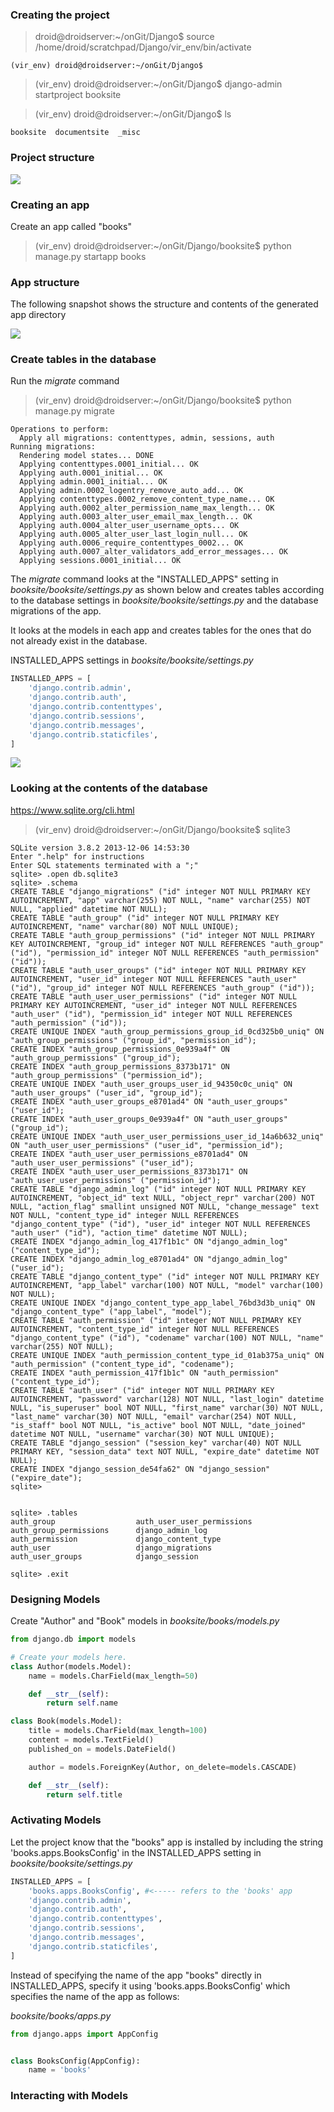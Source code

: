 ### Creating the project

> droid@droidserver:~/onGit/Django$ source /home/droid/scratchpad/Django/vir_env/bin/activate

    (vir_env) droid@droidserver:~/onGit/Django$ 

> (vir_env) droid@droidserver:~/onGit/Django$ django-admin startproject booksite

> (vir_env) droid@droidserver:~/onGit/Django$ ls

    booksite  documentsite  _misc

### Project structure

<img src="_misc/project%20structure.png"/>

### Creating an app

Create an app called "books"

> (vir_env) droid@droidserver:~/onGit/Django/booksite$ python manage.py startapp books

### App structure

The following snapshot shows the structure and contents of the generated app directory

<img src="_misc/app%20structure.png"/>

### Create tables in the database

Run the <i>migrate</i> command

> (vir_env) droid@droidserver:~/onGit/Django/booksite$ python manage.py migrate

    Operations to perform:
      Apply all migrations: contenttypes, admin, sessions, auth
    Running migrations:
      Rendering model states... DONE
      Applying contenttypes.0001_initial... OK
      Applying auth.0001_initial... OK
      Applying admin.0001_initial... OK
      Applying admin.0002_logentry_remove_auto_add... OK
      Applying contenttypes.0002_remove_content_type_name... OK
      Applying auth.0002_alter_permission_name_max_length... OK
      Applying auth.0003_alter_user_email_max_length... OK
      Applying auth.0004_alter_user_username_opts... OK
      Applying auth.0005_alter_user_last_login_null... OK
      Applying auth.0006_require_contenttypes_0002... OK
      Applying auth.0007_alter_validators_add_error_messages... OK
      Applying sessions.0001_initial... OK

The <i>migrate</i> command looks at the "INSTALLED_APPS" setting in <i>booksite/booksite/settings.py</i> as shown below and creates tables according to the database settings in <i>booksite/booksite/settings.py</i> and the database migrations of the app. 

It looks at the models in each app and creates tables for the ones that do not already exist in the database.

INSTALLED_APPS settings in <i>booksite/booksite/settings.py</i>

```python
INSTALLED_APPS = [
    'django.contrib.admin',
    'django.contrib.auth',
    'django.contrib.contenttypes',
    'django.contrib.sessions',
    'django.contrib.messages',
    'django.contrib.staticfiles',    
]
```

<img src="_misc/after%20migrate%20command.png"/>

### Looking at the contents of the database

https://www.sqlite.org/cli.html

> (vir_env) droid@droidserver:~/onGit/Django/booksite$ sqlite3

	SQLite version 3.8.2 2013-12-06 14:53:30
	Enter ".help" for instructions
	Enter SQL statements terminated with a ";"
	sqlite> .open db.sqlite3
	sqlite> .schema
	CREATE TABLE "django_migrations" ("id" integer NOT NULL PRIMARY KEY AUTOINCREMENT, "app" varchar(255) NOT NULL, "name" varchar(255) NOT NULL, "applied" datetime NOT NULL);
	CREATE TABLE "auth_group" ("id" integer NOT NULL PRIMARY KEY AUTOINCREMENT, "name" varchar(80) NOT NULL UNIQUE);
	CREATE TABLE "auth_group_permissions" ("id" integer NOT NULL PRIMARY KEY AUTOINCREMENT, "group_id" integer NOT NULL REFERENCES "auth_group" ("id"), "permission_id" integer NOT NULL REFERENCES "auth_permission" ("id"));
	CREATE TABLE "auth_user_groups" ("id" integer NOT NULL PRIMARY KEY AUTOINCREMENT, "user_id" integer NOT NULL REFERENCES "auth_user" ("id"), "group_id" integer NOT NULL REFERENCES "auth_group" ("id"));
	CREATE TABLE "auth_user_user_permissions" ("id" integer NOT NULL PRIMARY KEY AUTOINCREMENT, "user_id" integer NOT NULL REFERENCES "auth_user" ("id"), "permission_id" integer NOT NULL REFERENCES "auth_permission" ("id"));
	CREATE UNIQUE INDEX "auth_group_permissions_group_id_0cd325b0_uniq" ON "auth_group_permissions" ("group_id", "permission_id");
	CREATE INDEX "auth_group_permissions_0e939a4f" ON "auth_group_permissions" ("group_id");
	CREATE INDEX "auth_group_permissions_8373b171" ON "auth_group_permissions" ("permission_id");
	CREATE UNIQUE INDEX "auth_user_groups_user_id_94350c0c_uniq" ON "auth_user_groups" ("user_id", "group_id");
	CREATE INDEX "auth_user_groups_e8701ad4" ON "auth_user_groups" ("user_id");
	CREATE INDEX "auth_user_groups_0e939a4f" ON "auth_user_groups" ("group_id");
	CREATE UNIQUE INDEX "auth_user_user_permissions_user_id_14a6b632_uniq" ON "auth_user_user_permissions" ("user_id", "permission_id");
	CREATE INDEX "auth_user_user_permissions_e8701ad4" ON "auth_user_user_permissions" ("user_id");
	CREATE INDEX "auth_user_user_permissions_8373b171" ON "auth_user_user_permissions" ("permission_id");
	CREATE TABLE "django_admin_log" ("id" integer NOT NULL PRIMARY KEY AUTOINCREMENT, "object_id" text NULL, "object_repr" varchar(200) NOT NULL, "action_flag" smallint unsigned NOT NULL, "change_message" text NOT NULL, "content_type_id" integer NULL REFERENCES "django_content_type" ("id"), "user_id" integer NOT NULL REFERENCES "auth_user" ("id"), "action_time" datetime NOT NULL);
	CREATE INDEX "django_admin_log_417f1b1c" ON "django_admin_log" ("content_type_id");
	CREATE INDEX "django_admin_log_e8701ad4" ON "django_admin_log" ("user_id");
	CREATE TABLE "django_content_type" ("id" integer NOT NULL PRIMARY KEY AUTOINCREMENT, "app_label" varchar(100) NOT NULL, "model" varchar(100) NOT NULL);
	CREATE UNIQUE INDEX "django_content_type_app_label_76bd3d3b_uniq" ON "django_content_type" ("app_label", "model");
	CREATE TABLE "auth_permission" ("id" integer NOT NULL PRIMARY KEY AUTOINCREMENT, "content_type_id" integer NOT NULL REFERENCES "django_content_type" ("id"), "codename" varchar(100) NOT NULL, "name" varchar(255) NOT NULL);
	CREATE UNIQUE INDEX "auth_permission_content_type_id_01ab375a_uniq" ON "auth_permission" ("content_type_id", "codename");
	CREATE INDEX "auth_permission_417f1b1c" ON "auth_permission" ("content_type_id");
	CREATE TABLE "auth_user" ("id" integer NOT NULL PRIMARY KEY AUTOINCREMENT, "password" varchar(128) NOT NULL, "last_login" datetime NULL, "is_superuser" bool NOT NULL, "first_name" varchar(30) NOT NULL, "last_name" varchar(30) NOT NULL, "email" varchar(254) NOT NULL, "is_staff" bool NOT NULL, "is_active" bool NOT NULL, "date_joined" datetime NOT NULL, "username" varchar(30) NOT NULL UNIQUE);
	CREATE TABLE "django_session" ("session_key" varchar(40) NOT NULL PRIMARY KEY, "session_data" text NOT NULL, "expire_date" datetime NOT NULL);
	CREATE INDEX "django_session_de54fa62" ON "django_session" ("expire_date");
	sqlite> 


	sqlite> .tables
	auth_group                  auth_user_user_permissions
	auth_group_permissions      django_admin_log          
	auth_permission             django_content_type       
	auth_user                   django_migrations         
	auth_user_groups            django_session   
	
	sqlite> .exit	

### Designing Models

Create "Author" and "Book" models in <i>booksite/books/models.py</i>

```python
from django.db import models

# Create your models here.
class Author(models.Model):
	name = models.CharField(max_length=50)

	def __str__(self):
		return self.name

class Book(models.Model):
	title = models.CharField(max_length=100)
	content = models.TextField()
	published_on = models.DateField()

	author = models.ForeignKey(Author, on_delete=models.CASCADE)

	def __str__(self):
		return self.title
```

### Activating Models

Let the project know that the "books" app is installed by including the string 'books.apps.BooksConfig' in the INSTALLED_APPS setting in <i>booksite/booksite/settings.py</i>

```python
INSTALLED_APPS = [
    'books.apps.BooksConfig', #<----- refers to the 'books' app
    'django.contrib.admin',
    'django.contrib.auth',
    'django.contrib.contenttypes',
    'django.contrib.sessions',
    'django.contrib.messages',
    'django.contrib.staticfiles',    
]
```

Instead of specifying the name of the app "books" directly in INSTALLED_APPS, specify it using 'books.apps.BooksConfig' which specifies the name of the app as follows:

<i>booksite/books/apps.py</i>

```python
from django.apps import AppConfig


class BooksConfig(AppConfig):
    name = 'books'
```

### Interacting with Models

